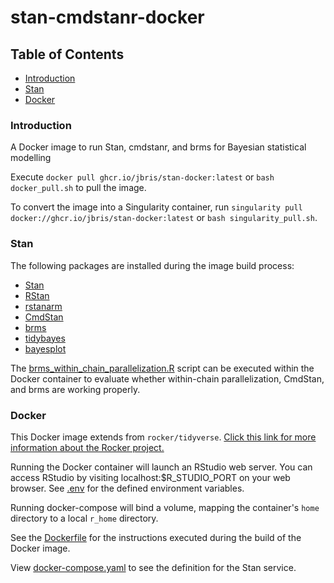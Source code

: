 # stan-cmdstanr-docker

## Table of Contents  

* [Introduction](#introduction) 
* [Stan](#stan) 
* [Docker](#docker) 

### Introduction

A Docker image to run Stan, cmdstanr, and brms for Bayesian statistical modelling

Execute `docker pull ghcr.io/jbris/stan-docker:latest` or `bash docker_pull.sh` to pull the image.

To convert the image into a Singularity container, run `singularity pull docker://ghcr.io/jbris/stan-docker:latest` or `bash singularity_pull.sh`.

### Stan

The following packages are installed during the image build process:

* [Stan](https://mc-stan.org/)
* [RStan](https://mc-stan.org/users/interfaces/rstan)
* [rstanarm](https://mc-stan.org/rstanarm/)
* [CmdStan](https://mc-stan.org/users/interfaces/cmdstan)
* [brms](https://paul-buerkner.github.io/brms/)
* [tidybayes](https://mjskay.github.io/tidybayes/)
* [bayesplot](https://mc-stan.org/bayesplot/)

The [brms_within_chain_parallelization.R](brms_within_chain_parallelization.R) script can be executed within the Docker container to evaluate whether within-chain parallelization, CmdStan, and brms are working properly.

### Docker

This Docker image extends from `rocker/tidyverse`. [Click this link for more information about the Rocker project.](https://rocker-project.org/images/)

Running the Docker container will launch an RStudio web server. You can access RStudio by visiting localhost:$R_STUDIO_PORT on your web browser. See [.env](.env) for the defined environment variables.

Running docker-compose will bind a volume, mapping the container's `home` directory to a local `r_home` directory.

See the [Dockerfile](Dockerfile) for the instructions executed during the build of the Docker image. 

View [docker-compose.yaml](docker-compose.yaml) to see the definition for the Stan service.

